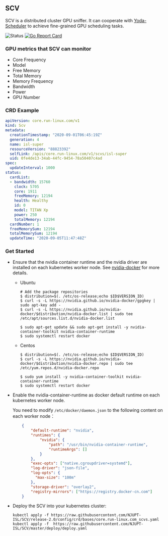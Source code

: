 ## SCV
SCV is a distributed cluster GPU sniffer. 
It can cooperate with [Yoda-Scheduler](https://github.com/NJUPT-ISL/Yoda-Scheduler) to achieve 
fine-grained GPU scheduling tasks.

![Status](https://github.com/NJUPT-ISL/SCV/workflows/Go/badge.svg)
[![Go Report Card](https://goreportcard.com/badge/github.com/NJUPT-ISL/SCV)](https://goreportcard.com/report/github.com/NJUPT-ISL/SCV)
### GPU metrics that SCV can monitor
- Core Frequency
- Model
- Free Memory 
- Total Memory 
- Memory Frequency
- Bandwidth
- Power
- GPU Number

### CRD Example
```yaml
apiVersion: core.run-linux.com/v1
kind: Scv
metadata:
  creationTimestamp: "2020-09-01T06:45:19Z"
  generation: 4
  name: isl-super
  resourceVersion: "88823392"
  selfLink: /apis/core.run-linux.com/v1/scvs/isl-super
  uid: 0fe4de13-34ab-44fc-9454-78a50407c4ad
spec:
  updateInterval: 1000
status:
  cardList:
  - bandwidth: 15760
    clock: 5705
    core: 1911
    freeMemory: 12194
    health: Healthy
    id: 0
    model: TITAN Xp
    power: 250
    totalMemory: 12194
  cardNumber: 1
  freeMemorySum: 12194
  totalMemorySum: 12194
  updateTime: "2020-09-05T11:47:48Z"
```
### Get Started
- Ensure that the nvidia container runtime and the nvidia driver are installed on each kubernetes worker node. See [nvidia-docker](https://github.com/NVIDIA/nvidia-docker#quickstart)
for more details.
    -  Ubuntu 
    
       ```shell
       # Add the package repositories
       $ distribution=$(. /etc/os-release;echo $ID$VERSION_ID)
       $ curl -s -L https://nvidia.github.io/nvidia-docker/gpgkey | sudo apt-key add -
       $ curl -s -L https://nvidia.github.io/nvidia-docker/$distribution/nvidia-docker.list | sudo tee /etc/apt/sources.list.d/nvidia-docker.list
            
       $ sudo apt-get update && sudo apt-get install -y nvidia-container-toolkit nvidia-container-runtime
       $ sudo systemctl restart docker
        ```
    - Centos
    
        ```shell
        $ distribution=$(. /etc/os-release;echo $ID$VERSION_ID)
        $ curl -s -L https://nvidia.github.io/nvidia-docker/$distribution/nvidia-docker.repo | sudo tee /etc/yum.repos.d/nvidia-docker.repo
            
        $ sudo yum install -y nvidia-container-toolkit nvidia-container-runtime
        $ sudo systemctl restart docker
        ```
- Enable the nvidia-container-runtime as docker default runtime on each kubernetes worker node.

    You need to modify `/etc/docker/daemon.json` to the following content on each worker node：
    ```json
        {
            "default-runtime": "nvidia",
            "runtimes": {
                "nvidia": {
                    "path": "/usr/bin/nvidia-container-runtime",
                    "runtimeArgs": []
                }
            },
            "exec-opts": ["native.cgroupdriver=systemd"],
            "log-driver": "json-file",
            "log-opts": {
              "max-size": "100m"
            },
            "storage-driver": "overlay2",
            "registry-mirrors": ["https://registry.docker-cn.com"]
        }
    ```
- Deploy the SCV into your kubernetes cluster:
    ```shell
    kubectl apply -f https://raw.githubusercontent.com/NJUPT-ISL/SCV/release-2.0/config/crd/bases/core.run-linux.com_scvs.yaml
    kubectl apply -f  https://raw.githubusercontent.com/NJUPT-ISL/SCV/master/deploy/deploy.yaml
    ```

